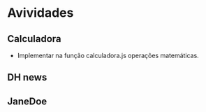 # Avividades

## Calculadora

* Implementar na função calculadora.js operações matemáticas.

## DH news
  
## JaneDoe
